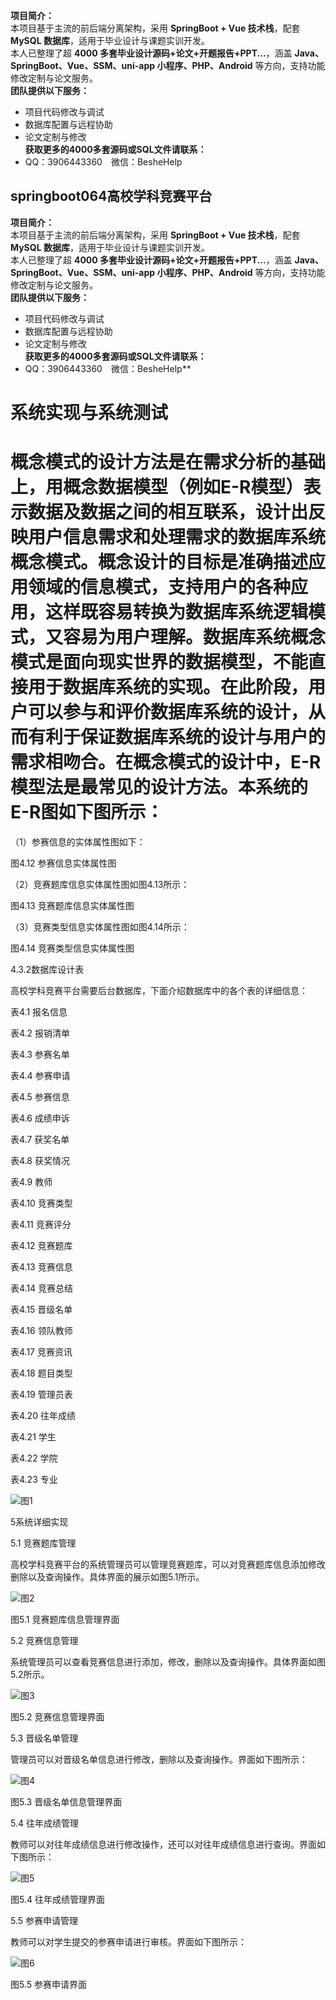 **项目简介：**  
本项目基于主流的前后端分离架构，采用 **SpringBoot + Vue 技术栈**，配套 **MySQL 数据库**，适用于毕业设计与课题实训开发。  
本人已整理了超 **4000 多套毕业设计源码+论文+开题报告+PPT...**，涵盖 **Java、SpringBoot、Vue、SSM、uni-app 小程序、PHP、Android** 等方向，支持功能修改定制与论文服务。  
**团队提供以下服务：**  
- 项目代码修改与调试  
- 数据库配置与远程协助  
- 论文定制与修改  
**获取更多的4000多套源码或SQL文件请联系：**  
- QQ：3906443360 微信：BesheHelp


## springboot064高校学科竞赛平台

**项目简介：**  
本项目基于主流的前后端分离架构，采用 **SpringBoot + Vue 技术栈**，配套 **MySQL 数据库**，适用于毕业设计与课题实训开发。  
本人已整理了超 **4000 多套毕业设计源码+论文+开题报告+PPT...**，涵盖 **Java、SpringBoot、Vue、SSM、uni-app 小程序、PHP、Android** 等方向，支持功能修改定制与论文服务。  
**团队提供以下服务：**  
- 项目代码修改与调试  
- 数据库配置与远程协助  
- 论文定制与修改  
**获取更多的4000多套源码或SQL文件请联系：**  
- QQ：3906443360 微信：BesheHelp**


# 系统实现与系统测试

# 概念模式的设计方法是在需求分析的基础上，用概念数据模型（例如E-R模型）表示数据及数据之间的相互联系，设计出反映用户信息需求和处理需求的数据库系统概念模式。概念设计的目标是准确描述应用领域的信息模式，支持用户的各种应用，这样既容易转换为数据库系统逻辑模式，又容易为用户理解。数据库系统概念模式是面向现实世界的数据模型，不能直接用于数据库系统的实现。在此阶段，用户可以参与和评价数据库系统的设计，从而有利于保证数据库系统的设计与用户的需求相吻合。在概念模式的设计中，E-R模型法是最常见的设计方法。本系统的E-R图如下图所示：

（1）参赛信息的实体属性图如下：

图4.12  参赛信息实体属性图

（2）竞赛题库信息实体属性图如图4.13所示：

图4.13  竞赛题库信息实体属性图

（3）竞赛类型信息实体属性图如图4.14所示：

图4.14 竞赛类型信息实体属性图

4.3.2数据库设计表

高校学科竞赛平台需要后台数据库，下面介绍数据库中的各个表的详细信息：

表4.1 报名信息

表4.2 报销清单

表4.3 参赛名单

表4.4 参赛申请

表4.5 参赛信息

表4.6 成绩申诉

表4.7 获奖名单

表4.8 获奖情况

表4.9 教师

表4.10 竞赛类型

表4.11 竞赛评分

表4.12 竞赛题库

表4.13 竞赛信息

表4.14 竞赛总结

表4.15 晋级名单

表4.16 领队教师

表4.17 竞赛资讯

表4.18 题目类型

表4.19 管理员表

表4.20 往年成绩

表4.21 学生

表4.22 学院

表4.23 专业

![图1](images/image_0.gif)

5系统详细实现

5.1 竞赛题库管理

高校学科竞赛平台的系统管理员可以管理竞赛题库，可以对竞赛题库信息添加修改删除以及查询操作。具体界面的展示如图5.1所示。

![图2](images/image_1.png)

图5.1 竞赛题库信息管理界面

5.2 竞赛信息管理

系统管理员可以查看竞赛信息进行添加，修改，删除以及查询操作。具体界面如图5.2所示。

![图3](images/image_2.png)

图5.2 竞赛信息管理界面

5.3 晋级名单管理

管理员可以对晋级名单信息进行修改，删除以及查询操作。界面如下图所示：

![图4](images/image_3.png)

图5.3 晋级名单信息管理界面

5.4 往年成绩管理

教师可以对往年成绩信息进行修改操作，还可以对往年成绩信息进行查询。界面如下图所示：

![图5](images/image_4.png)

图5.4 往年成绩管理界面

5.5 参赛申请管理

教师可以对学生提交的参赛申请进行审核。界面如下图所示：

![图6](images/image_5.png)

图5.5 参赛申请界面

